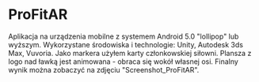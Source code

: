 # ProFitAR

Aplikacja na urządzenia mobilne z systemem Android 5.0 "lollipop" lub wyższym.
Wykorzystane środowiska i technologie: Unity, Autodesk 3ds Max, Vuvoria.
Jako markera użyłem karty członkowskiej siłowni. Plansza z logo nad ławką jest animowana - obraca się wokół własnej osi.
Finalny wynik można zobaczyć na zdjęciu "Screenshot_ProFitAR".
